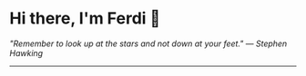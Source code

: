 <h1>Hi there, I'm Ferdi 👋</h1>

<p><em>
  "Remember to look up at the stars and not down at your feet." — Stephen Hawking
</em></p>

---
